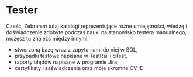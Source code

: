 # Tester
Cześć,
Zebrałem tutaj katalogi reprezentujące różne umiejętności, wiedzę i doświadczenie zdobyte podczas nauki na stanowisko testera manualnego,
możesz tu znaleźć między innymi: 
  - stworzoną bazę wraz z zapytaniami do niej w SQL,
  - przypadki testowe napisane w TestRail i qTest,
  - raporty błędów napisane w programie Jira,
  - certyfikaty i zaświadczenia
oraz moje skromne CV :D

